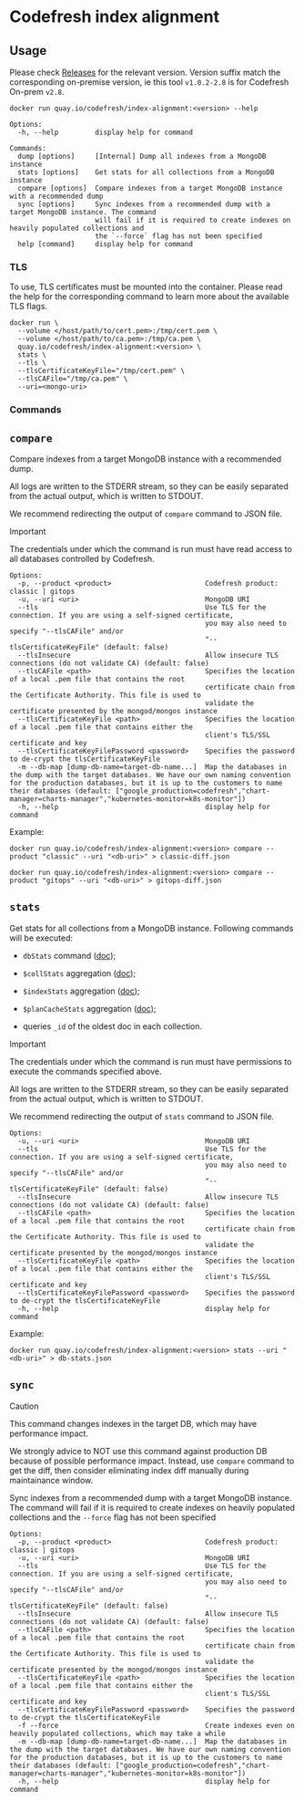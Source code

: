 # Codefresh index alignment

## Usage

Please check [Releases](https://github.com/codefresh-io/index-alignment/releases) for the relevant version. Version suffix match the corresponding on-premise version, ie this tool `v1.0.2-2.8` is for Codefresh On-prem `v2.8`.

```shell
docker run quay.io/codefresh/index-alignment:<version> --help
```
```
Options:
  -h, --help         display help for command

Commands:
  dump [options]     [Internal] Dump all indexes from a MongoDB instance
  stats [options]    Get stats for all collections from a MongoDB instance
  compare [options]  Compare indexes from a target MongoDB instance with a recommended dump
  sync [options]     Sync indexes from a recommended dump with a target MongoDB instance. The command
                     will fail if it is required to create indexes on heavily populated collections and
                     the `--force` flag has not been specified
  help [command]     display help for command
```

### TLS

To use, TLS certificates must be mounted into the container. Please read the help for the corresponding command to learn more about the available TLS flags.

```shell
docker run \
  --volume </host/path/to/cert.pem>:/tmp/cert.pem \
  --volume </host/path/to/ca.pem>:/tmp/ca.pem \
  quay.io/codefresh/index-alignment:<version> \
  stats \
  --tls \
  --tlsCertificateKeyFile="/tmp/cert.pem" \
  --tlsCAFile="/tmp/ca.pem" \
  --uri=<mongo-uri>
```

### Commands

## `compare`

Compare indexes from a target MongoDB instance with a recommended dump.

All logs are written to the STDERR stream, so they can be easily separated from the actual output, which is written to STDOUT.

We recommend redirecting the output of `compare` command to JSON file.

> [!IMPORTANT]
> The credentials under which the command is run must have read access to all databases controlled by Codefresh.

```
Options:
  -p, --product <product>                       Codefresh product: classic | gitops
  -u, --uri <uri>                               MongoDB URI
  --tls                                         Use TLS for the connection. If you are using a self-signed certificate,
                                                you may also need to specify "--tlsCAFile" and/or
                                                "--tlsCertificateKeyFile" (default: false)
  --tlsInsecure                                 Allow insecure TLS connections (do not validate CA) (default: false)
  --tlsCAFile <path>                            Specifies the location of a local .pem file that contains the root
                                                certificate chain from the Certificate Authority. This file is used to
                                                validate the certificate presented by the mongod/mongos instance
  --tlsCertificateKeyFile <path>                Specifies the location of a local .pem file that contains either the
                                                client's TLS/SSL certificate and key
  --tlsCertificateKeyFilePassword <password>    Specifies the password to de-crypt the tlsCertificateKeyFile
  -m --db-map [dump-db-name=target-db-name...]  Map the databases in the dump with the target databases. We have our own naming convention for the production databases, but it is up to the customers to name their databases (default: ["google_production=codefresh","chart-manager=charts-manager","kubernetes-monitor=k8s-monitor"])
  -h, --help                                    display help for command
```

Example:

```shell
docker run quay.io/codefresh/index-alignment:<version> compare --product "classic" --uri "<db-uri>" > classic-diff.json

docker run quay.io/codefresh/index-alignment:<version> compare --product "gitops" --uri "<db-uri>" > gitops-diff.json
```

## `stats`

Get stats for all collections from a MongoDB instance. Following commands will be executed:

* `dbStats` command ([doc](https://www.mongodb.com/docs/v5.0/reference/command/dbStats/));

* `$collStats` aggregation ([doc](https://www.mongodb.com/docs/v5.0/reference/operator/aggregation/collStats/));

* `$indexStats` aggregation ([doc](https://www.mongodb.com/docs/v5.0/reference/operator/aggregation/indexStats/));

* `$planCacheStats` aggregation ([doc](https://www.mongodb.com/docs/v5.0/reference/operator/aggregation/plancachestats/));

* queries `_id` of the oldest doc in each collection.

> [!IMPORTANT]
> The credentials under which the command is run must have permissions to execute the commands specified above.

All logs are written to the STDERR stream, so they can be easily separated from the actual output, which is written to STDOUT.

We recommend redirecting the output of `stats` command to JSON file.

```
Options:
  -u, --uri <uri>                               MongoDB URI
  --tls                                         Use TLS for the connection. If you are using a self-signed certificate,
                                                you may also need to specify "--tlsCAFile" and/or
                                                "--tlsCertificateKeyFile" (default: false)
  --tlsInsecure                                 Allow insecure TLS connections (do not validate CA) (default: false)
  --tlsCAFile <path>                            Specifies the location of a local .pem file that contains the root
                                                certificate chain from the Certificate Authority. This file is used to
                                                validate the certificate presented by the mongod/mongos instance
  --tlsCertificateKeyFile <path>                Specifies the location of a local .pem file that contains either the
                                                client's TLS/SSL certificate and key
  --tlsCertificateKeyFilePassword <password>    Specifies the password to de-crypt the tlsCertificateKeyFile
  -h, --help                                    display help for command
```

Example:

```shell
docker run quay.io/codefresh/index-alignment:<version> stats --uri "<db-uri>" > db-stats.json
```

## `sync`

> [!CAUTION]
> This command changes indexes in the target DB, which may have performance impact.
>
> We strongly advice to NOT use this command against production DB because of possible performance impact. Instead, use `compare` command to get the diff, then consider eliminating index diff manually during maintainance window.


Sync indexes from a recommended dump with a target MongoDB instance. The command will fail if it is required to create indexes on heavily populated collections and the `--force` flag has not been specified

```
Options:
  -p, --product <product>                       Codefresh product: classic | gitops
  -u, --uri <uri>                               MongoDB URI
  --tls                                         Use TLS for the connection. If you are using a self-signed certificate,
                                                you may also need to specify "--tlsCAFile" and/or
                                                "--tlsCertificateKeyFile" (default: false)
  --tlsInsecure                                 Allow insecure TLS connections (do not validate CA) (default: false)
  --tlsCAFile <path>                            Specifies the location of a local .pem file that contains the root
                                                certificate chain from the Certificate Authority. This file is used to
                                                validate the certificate presented by the mongod/mongos instance
  --tlsCertificateKeyFile <path>                Specifies the location of a local .pem file that contains either the
                                                client's TLS/SSL certificate and key
  --tlsCertificateKeyFilePassword <password>    Specifies the password to de-crypt the tlsCertificateKeyFile
  -f --force                                    Create indexes even on heavily populated collections, which may take a while
  -m --db-map [dump-db-name=target-db-name...]  Map the databases in the dump with the target databases. We have our own naming convention for the production databases, but it is up to the customers to name their databases (default: ["google_production=codefresh","chart-manager=charts-manager","kubernetes-monitor=k8s-monitor"])
  -h, --help                                    display help for command
```
